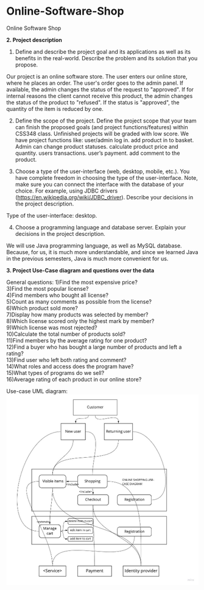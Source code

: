 # Online-Software-Shop
Online Software Shop

**2. Project description**

1) Define and describe the project goal and its applications as well as its benefits in the real-world. Describe the problem and its solution that you propose.

Our project is an online software store. The user enters our online store, where he places an order. The user's order goes to the admin panel. If available, the admin changes the status of the request to "approved". If for internal reasons the client cannot receive this product, the admin changes the status of the product to "refused". If the status is "approved", the quantity of the item is reduced by one.





2) Define the scope of the project. Define the project scope that your team can finish the proposed goals (and project functions/features) within CSS348 class. Unfinished projects will be graded with low score.
We have project functions like:
  user/admin log in.
  add product in to basket.
  Admin can change product statuses.
  calculate product price and quantity.
  users transactions.
  user’s payment.
  add comment to the product.




3) Choose a type of the user-interface (web, desktop, mobile, etc.). You have complete freedom in choosing the type of the user-interface. Note, make sure you can connect the interface with the database of your choice. For example, using JDBC drivers (https://en.wikipedia.org/wiki/JDBC_driver). Describe your decisions in the project description.

Type of the user-interface: desktop.


4) Choose a programming language and database server. Explain your decisions in the project 
description.

We will use Java programming language, as well as MySQL database. Because, for us, it is much more understandable, and since we learned Java in the previous semesters, Java is much more convenient for us.

**3. Project Use-Case diagram and questions over the data**

General questions:
1)Find the most expensive price?<br>
3)Find the most popular license?<br>
4)Find members who bought all license?<br>
5)Сount as many comments as possible from the license?<br>
6)Which product sold more?<br>
7)Display how many products was selected by member?<br>
8)Which license scored only the highest mark by member?<br>
9)Which license was most rejected?<br>
10)Сalculate the total number of products sold?<br>
11)Find  members by the average rating for one product?<br>
12)Find a buyer who has bought a large number of products and left a rating?<br>
13)Find user who left both rating and comment?<br>
14)What roles and access does the program have?<br>
15)What types of programs do we sell?<br>
16)Average rating of each product in our online store?<br>

Use-case UML diagram:
![alt text](/UML.jpg)

